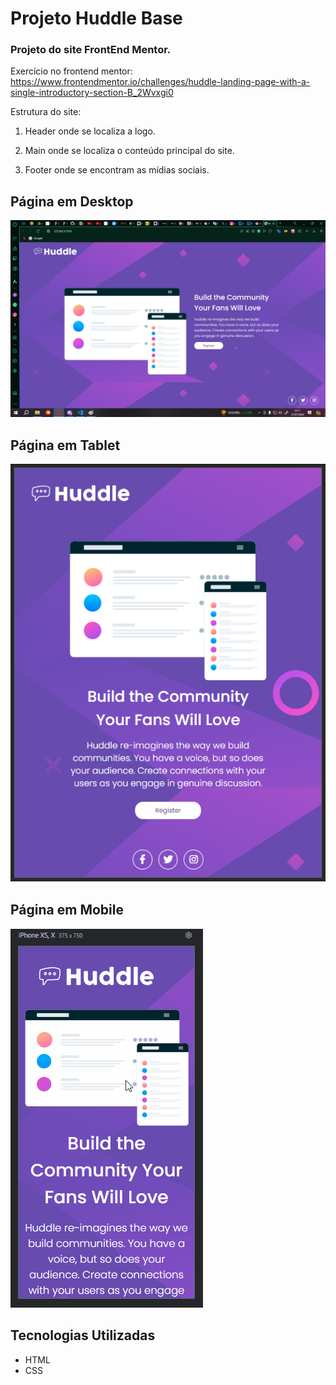 # Projeto Huddle Base

### Projeto do site FrontEnd Mentor.

Exercício no frontend mentor: https://www.frontendmentor.io/challenges/huddle-landing-page-with-a-single-introductory-section-B_2Wvxgi0

Estrutura do site:

1. Header onde se localiza a logo.

2. Main onde se localiza o conteúdo principal do site.

3. Footer onde se encontram as mídias sociais.


## Página em Desktop

<img src="./src/design/pagina-pronta-desktop.png">

## Página em Tablet

<img src="./src/design/pagina-pronta-tablet.png">

## Página em Mobile

<img src="./src/design/pagina-pronta-mobile.gif">

## Tecnologias Utilizadas

 - HTML
 - CSS